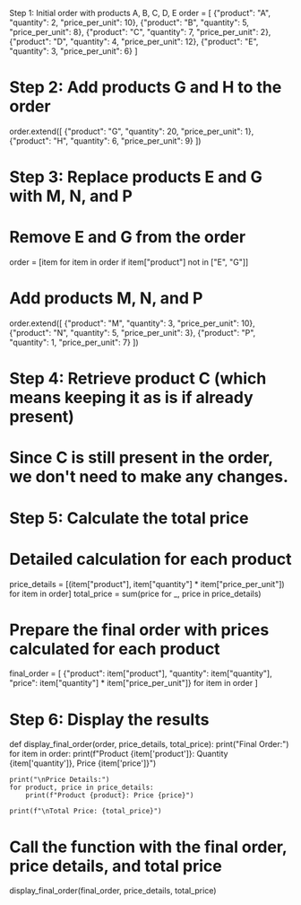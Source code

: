 Step 1: Initial order with products A, B, C, D, E
order = [
    {"product": "A", "quantity": 2, "price_per_unit": 10},
    {"product": "B", "quantity": 5, "price_per_unit": 8},
    {"product": "C", "quantity": 7, "price_per_unit": 2},
    {"product": "D", "quantity": 4, "price_per_unit": 12},
    {"product": "E", "quantity": 3, "price_per_unit": 6}
]

# Step 2: Add products G and H to the order
order.extend([
    {"product": "G", "quantity": 20, "price_per_unit": 1},
    {"product": "H", "quantity": 6, "price_per_unit": 9}
])

# Step 3: Replace products E and G with M, N, and P
# Remove E and G from the order
order = [item for item in order if item["product"] not in ["E", "G"]]

# Add products M, N, and P
order.extend([
    {"product": "M", "quantity": 3, "price_per_unit": 10},
    {"product": "N", "quantity": 5, "price_per_unit": 3},
    {"product": "P", "quantity": 1, "price_per_unit": 7}
])

# Step 4: Retrieve product C (which means keeping it as is if already present)
# Since C is still present in the order, we don't need to make any changes.

# Step 5: Calculate the total price
# Detailed calculation for each product
price_details = [(item["product"], item["quantity"] * item["price_per_unit"]) for item in order]
total_price = sum(price for _, price in price_details)

# Prepare the final order with prices calculated for each product
final_order = [
    {"product": item["product"], 
     "quantity": item["quantity"], 
     "price": item["quantity"] * item["price_per_unit"]} 
    for item in order
]

# Step 6: Display the results
def display_final_order(order, price_details, total_price):
    print("Final Order:")
    for item in order:
        print(f"Product {item['product']}: Quantity {item['quantity']}, Price {item['price']}")
    
    print("\nPrice Details:")
    for product, price in price_details:
        print(f"Product {product}: Price {price}")

    print(f"\nTotal Price: {total_price}")

# Call the function with the final order, price details, and total price
display_final_order(final_order, price_details, total_price)
